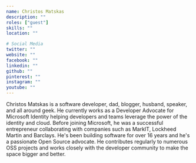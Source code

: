 ```yaml
---
name: Christos Matskas
description: ""
roles: ["guest"]
skills: ""
location: ""

# Social Media
twitter: ""
website: ""
facebook: ""
linkedin: ""
github: ""
pinterest: ""
instagram: ""
youtube: ""
---
```

Christos Matskas is a software developer, dad, blogger, husband, speaker, and all around geek. He currently works as a Developer Advocate for Microsoft Identity helping developers and teams leverage the power of the identity and cloud. Before joining Microsoft, he was a successful entrepreneur collaborating with companies such as MarkIT, Lockheed Martin and Barclays. He's been building software for over 16 years and he's a passionate Open Source advocate. He contributes regularly to numerous OSS projects and works closely with the developer community to make the space bigger and better.
<!--more-->

